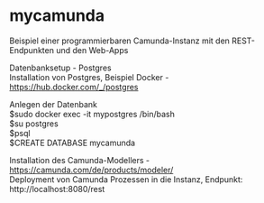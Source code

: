 # mycamunda

Beispiel einer programmierbaren Camunda-Instanz mit den REST-Endpunkten und den Web-Apps<br>

Datenbanksetup - Postgres<br>
Installation von Postgres, Beispiel Docker - https://hub.docker.com/_/postgres

Anlegen der Datenbank<br>
$sudo docker exec -it mypostgres /bin/bash<br>
$su postgres<br>
$psql<br>
$CREATE DATABASE mycamunda<br>

Installation des Camunda-Modellers - https://camunda.com/de/products/modeler/<br>
Deployment von Camunda Prozessen in die Instanz, Endpunkt: http://localhost:8080/rest<br>
